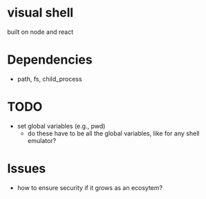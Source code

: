 # visual shell

built on node and react

# Dependencies
- path, fs, child_process
# TODO
- set global variables (e.g., pwd)
    - do these have to be all the global variables, like for any shell emulator?
# Issues
- how to ensure security if it grows as an ecosytem?